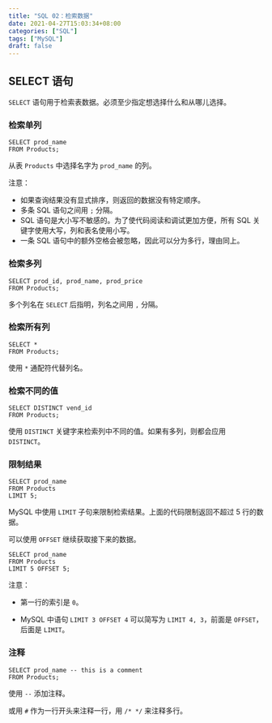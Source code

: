 ```yaml
---
title: "SQL 02：检索数据"
date: 2021-04-27T15:03:34+08:00
categories: ["SQL"]
tags: ["MySQL"]
draft: false
---
```


## SELECT 语句

`SELECT` 语句用于检索表数据。必须至少指定想选择什么和从哪儿选择。

<!--more-->

### 检索单列

```mysql
SELECT prod_name
FROM Products;
```

从表 `Products` 中选择名字为 `prod_name` 的列。

注意：

- 如果查询结果没有显式排序，则返回的数据没有特定顺序。
- 多条 SQL 语句之间用 `;` 分隔。
- SQL 语句是大小写不敏感的。为了使代码阅读和调试更加方便，所有 SQL 关键字使用大写，列和表名使用小写。
- 一条 SQL 语句中的额外空格会被忽略，因此可以分为多行，理由同上。

### 检索多列

```mysql
SELECT prod_id, prod_name, prod_price
FROM Products;
```

多个列名在 `SELECT` 后指明，列名之间用 `,` 分隔。

### 检索所有列

```mysql
SELECT *
FROM Products;
```

使用 `*` 通配符代替列名。

### 检索不同的值

```mysql
SELECT DISTINCT vend_id
FROM Products;
```

使用 `DISTINCT` 关键字来检索列中不同的值。如果有多列，则都会应用 `DISTINCT`。

### 限制结果

```mysql
SELECT prod_name
FROM Products
LIMIT 5;
```

MySQL 中使用 `LIMIT` 子句来限制检索结果。上面的代码限制返回不超过 5 行的数据。

可以使用 `OFFSET` 继续获取接下来的数据。

```mysql
SELECT prod_name
FROM Products
LIMIT 5 OFFSET 5;
```

注意：

- 第一行的索引是 `0`。

- MySQL 中语句 `LIMIT 3 OFFSET 4` 可以简写为 `LIMIT 4, 3`，前面是 `OFFSET`，后面是 `LIMIT`。

### 注释

```mysql
SELECT prod_name -- this is a comment
FROM Products;
```

使用 `--` 添加注释。

或用 `#` 作为一行开头来注释一行，用 `/* */` 来注释多行。
